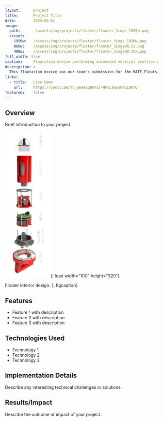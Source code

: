 ```yaml
---
layout:      project
title:       Project Title
date:        2024-06-01
image:
  path:       /assets/img/projects/floater/floater_3imgs_1920w.png
  srcset:
    1920w:   /assets/img/projects/floater/floater_3imgs_1920w.png
    960w:    /assets/img/projects/floater/floater_3imgs@0,5x.png
    480w:    /assets/img/projects/floater/floater_3imgs@0,25x.png
full_width: true
caption:     Floatation device performing automated vertical profiles with temperature, depth, and pressure data collection and transmission.
description: >
  This floatation device was our team's submission for the MATE Floats task of the 2024 MATE ROV Competition.  It performs fully automated vertical profiles consisting of sensor temperature, depth, and pressure data collection, and subsequent transmission upon profile completion.  The data received on deck is automatically written to a csv file and plotted in the float device's controls GUI.
links:
  - title:   Live Demo
    url:     https://youtu.be/YV_wWue1qB8?si=MFaLaOyuOkbI08f6
featured:    false
---
```


## Overview
Brief introduction to your project.

![Image description](/assets/img/projects/floater/floater_interior_150w_480h.png){:.lead width="100" height="320"}

Floater interior design.
{:.figcaption}

## Features
- Feature 1 with description
- Feature 2 with description
- Feature 3 with description

## Technologies Used
- Technology 1
- Technology 2
- Technology 3

## Implementation Details
Describe any interesting technical challenges or solutions.

## Results/Impact
Describe the outcome or impact of your project.